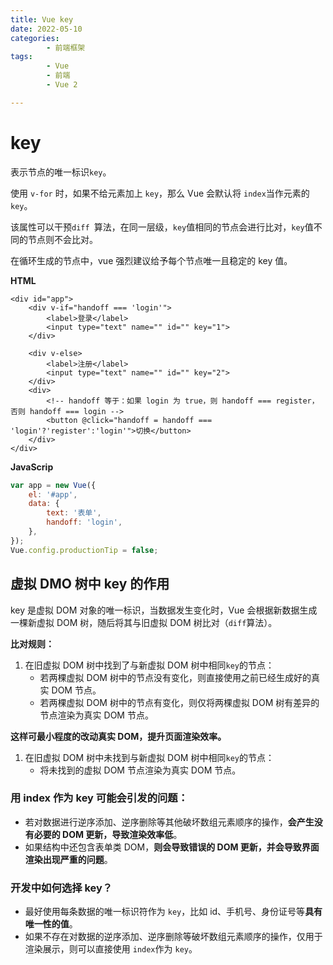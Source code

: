 ```yaml
---
title: Vue key
date: 2022-05-10
categories:
        - 前端框架
tags:
        - Vue
        - 前端
        - Vue 2

---
```


# key

表示节点的唯一标识`key`。

使用 `v-for` 时，如果不给元素加上 `key`，那么 Vue 会默认将 `index`当作元素的`key`。

该属性可以干预`diff `算法，在同一层级，`key`值相同的节点会进行比对，`key`值不同的节点则不会比对。

在循环生成的节点中，vue 强烈建议给予每个节点唯一且稳定的 key 值。

**HTML**

```vue
<div id="app">
    <div v-if="handoff === 'login'">
        <label>登录</label>
        <input type="text" name="" id="" key="1">
    </div>

    <div v-else>
        <label>注册</label>
        <input type="text" name="" id="" key="2">
    </div>
    <div>
        <!-- handoff 等于：如果 login 为 true，则 handoff === register，否则 handoff === login -->
        <button @click="handoff = handoff === 'login'?'register':'login'">切换</button>
    </div>
</div>
```

**JavaScrip**

```js
var app = new Vue({
	el: '#app',
	data: {
		text: '表单',
		handoff: 'login',
	},
});
Vue.config.productionTip = false;
```

## 虚拟 DMO 树中 key 的作用

key 是虚拟 DOM 对象的唯一标识，当数据发生变化时，Vue 会根据新数据生成一棵新虚拟 DOM 树，随后将其与旧虚拟 DOM 树比对（`diff`算法）。

**比对规则：**

1. 在旧虚拟 DOM 树中找到了与新虚拟 DOM 树中相同`key`的节点：
      - 若两棵虚拟 DOM 树中的节点没有变化，则直接使用之前已经生成好的真实 DOM 节点。
      - 若两棵虚拟 DOM 树中的节点有变化，则仅将两棵虚拟 DOM 树有差异的节点渲染为真实 DOM 节点。

**这样可最小程度的改动真实 DOM，提升页面渲染效率。**

1. 在旧虚拟 DOM 树中未找到与新虚拟 DOM 树中相同`key`的节点：
      - 将未找到的虚拟 DOM 节点渲染为真实 DOM 节点。

### 用 index 作为 key 可能会引发的问题：

- 若对数据进行逆序添加、逆序删除等其他破坏数组元素顺序的操作，**会产生没有必要的 DOM 更新，导致渲染效率低**。
- 如果结构中还包含表单类 DOM，**则会导致错误的 DOM 更新，并会导致界面渲染出现严重的问题**。

### 开发中如何选择 key？

- 最好使用每条数据的唯一标识符作为 `key`，比如 id、手机号、身份证号等**具有唯一性的值**。
- 如果不存在对数据的逆序添加、逆序删除等破坏数组元素顺序的操作，仅用于渲染展示，则可以直接使用 `index`作为 `key`。
